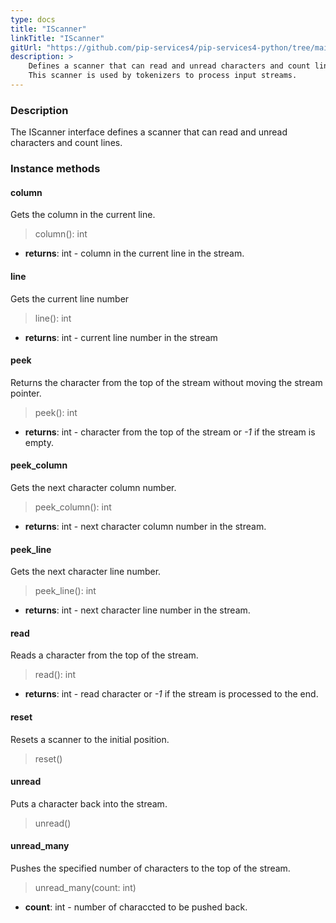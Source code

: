```yaml
---
type: docs
title: "IScanner"
linkTitle: "IScanner"
gitUrl: "https://github.com/pip-services4/pip-services4-python/tree/main/pip-services4-expressions-python"
description: > 
    Defines a scanner that can read and unread characters and count lines.
    This scanner is used by tokenizers to process input streams.
---
```


### Description

The IScanner interface defines a scanner that can read and unread characters and count lines.


### Instance methods

#### column
Gets the column in the current line.

> column(): int

- **returns**: int - column in the current line in the stream.

#### line
Gets the current line number

> line(): int

- **returns**: int - current line number in the stream


#### peek
Returns the character from the top of the stream without moving the stream pointer.

> peek(): int

- **returns**: int - character from the top of the stream or *-1* if the stream is empty.


#### peek_column
Gets the next character column number.

> peek_column(): int

- **returns**: int - next character column number in the stream.


#### peek_line
Gets the next character line number.

> peek_line(): int

- **returns**: int - next character line number in the stream.

#### read
Reads a character from the top of the stream.

> read(): int

- **returns**: int - read character or *-1* if the stream is processed to the end.

#### reset
Resets a scanner to the initial position.

> reset() 


#### unread
Puts a character back into the stream.

> unread() 

#### unread_many
Pushes the specified number of characters to the top of the stream.
> unread_many(count: int)

- **count**: int - number of characcted to be pushed back.
